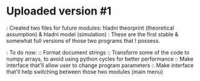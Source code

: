 # Uploaded version #1
: Created two files for future modules: hladni theorprint (theoretical assumption) & hladni model (simulation)
: These are the first stable & somewhat full versions of those two programs that I possess.

: To do now:
:: Format document strings
:: Transform some of the code to numpy arrays, to avoid using python cycles for better performance
:: Make interface that'll allow user to change program parameters
:: Make interface that'll help switching between those two modules (main menu)
